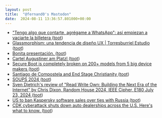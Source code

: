 ```yaml
---
layout: post
title:  "@fernand0's Mastodon"
date:  2024-08-11 13:36:57.801000+00:00
---
```

*  ["Tengo algo que contarte, agrégame a WhatsApp": así empiezan a vaciarte la billetera ](https://www.genbeta.com/seguridad/tengo-algo-que-contarte-agregame-a-whatsapp-asi-empiezan-a-vaciarte-billeter) ([toot](https://mastodon.social/@fernand0/112943655668922498))
*  [Glassmorphism: una tendencia de diseño UX \| Torresburriel Estudio ](https://torresburriel.com/weblog/glassmorphism) ([toot](https://mastodon.social/@fernand0/112943387359164836))
*  [Bonita presentación. ](https://avecesunafoto.wordpress.com/2024/08/11/bonita-presentacion) ([toot](https://mastodon.social/@fernand0/112943256358504999))
*  [Cartel Augustiner am Platzl ](https://www.flickr.com/photos/fernand0/53895371615) ([toot](https://mastodon.social/@fernand0/112943206657126245))
*  [Secure Boot is completely broken on 200+ models from 5 big device makers ](https://arstechnica.com/security/2024/07/secure-boot-is-completely-compromised-on-200-models-from-5-big-device-makers) ([toot](https://mastodon.social/@fernand0/112943047272653781))
*  [Santiago de Compostela and End Stage Christianity ](https://philip.greenspun.com/blog/2024/07/25/santiago-de-compostela-and-end-stage-christianity) ([toot](https://mastodon.social/@fernand0/112942997058640520))
*  [SOUPS 2024 ](https://www.usenix.org/conference/soups202) ([toot](https://mastodon.social/@fernand0/112942629340941895))
*  [Sven Dietrich's review of "Read Write Own: Building the Next Era of the Internet"
       by Chris Dixon, Random House 2024,
       IEEE Cipher, E180 July 23, 2024 ](https://www.ieee-security.org/Cipher/BookReviews/2024/Dixon_by_dietrich.htm) ([toot](https://mastodon.social/@fernand0/112942477269487905))
*  [US to ban Kaspersky software sales over ties with Russia ](https://www.scmagazine.com/news/us-to-ban-kaspersky-software-sales-over-ties-with-russia-reports-sa) ([toot](https://mastodon.social/@fernand0/112942174681874156))
*  [CDK cyberattack shuts down auto dealerships across the U.S. Here's what to know. ](https://www.cbsnews.com/news/cdk-cyber-attack-outage-auto-dealerships-cbs-news-explains) ([toot](https://mastodon.social/@fernand0/112941539810546117))
